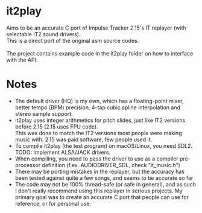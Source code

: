 # it2play
Aims to be an accurate C port of Impulse Tracker 2.15's IT replayer (with selectable IT2 sound drivers). \
This is a direct port of the original asm source codes. \
\
The project contains example code in the it2play folder on how to interface with the API.

# Notes
- The default driver (HQ) is my own, which has a floating-point mixer, better tempo (BPM) precision, 4-tap cubic spline interpolation and stereo sample support.
- it2play uses integer arithmetics for pitch slides, just like IT2 versions before 2.15 (2.15 uses FPU code). \
  This was done to match the IT2 versions most people were making music with. 2.15 was paid software, few people used it.
- To compile it2play (the test program) on macOS/Linux, you need SDL2. TODO: Implement ALSA/JACK drivers.
- When compiling, you need to pass the driver to use as a compiler pre-processor definition (f.ex. AUDIODRIVER_SDL, check "it_music.h")
- There may be porting mistakes in the replayer, but the accuracy has been tested against quite a few songs, and seems to be accurate so far
- The code may not be 100% thread-safe (or safe in general), and as such I don't really recommend using this replayer in serious projects.
  My primary goal was to create an accurate C port that people can use for reference, or for personal use.

